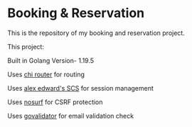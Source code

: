 # Booking & Reservation 

This is the repository of my booking and reservation project.

This project:

  Built in Golang Version- 1.19.5

  Uses [chi router](https://github.com/go-chi/chi) for routing

  Uses [alex edward's SCS](github.com/alexedwards/scs/v2)  for session management

  Uses [nosurf](github.com/justinas/nosurf)  for CSRF protection

  Uses [govalidator](github.com/asaskevich/govalidator) for email validation check
